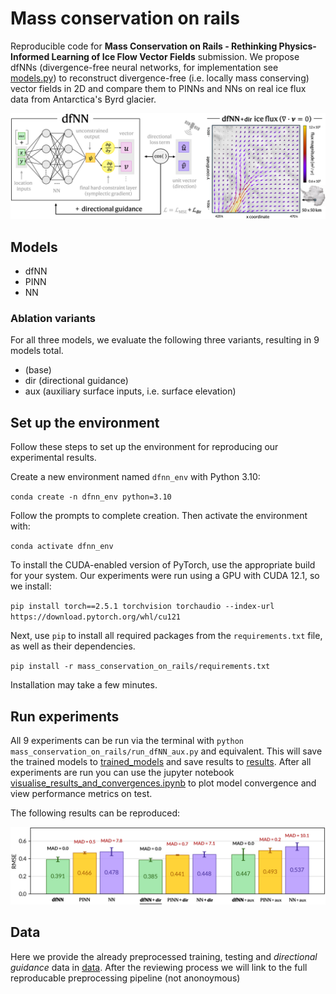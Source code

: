 # Mass conservation on rails

Reproducible code for **Mass Conservation on Rails - Rethinking Physics-Informed Learning of Ice Flow Vector Fields** submission. We propose dfNNs (divergence-free neural networks, for implementation see 
[models.py](models.py)) to reconstruct divergence-free (i.e. locally mass conserving) vector fields in 2D and compare them to PINNs and NNs on real ice flux data from Antarctica's Byrd glacier. 

![intro_vis](figures/intro_model_vis.png)

## Models
- dfNN
- PINN
- NN

### Ablation variants

For all three models, we evaluate the following three variants, resulting in 9 models total.

- (base)
- dir (directional guidance)
- aux (auxiliary surface inputs, i.e. surface elevation)

## Set up the environment

Follow these steps to set up the environment for reproducing our experimental results.

Create a new environment named `dfnn_env` with Python 3.10: 

`conda create -n dfnn_env python=3.10`

Follow the prompts to complete creation. Then activate the environment with:

`conda activate dfnn_env`

To install the CUDA-enabled version of PyTorch, use the appropriate build for your system. Our experiments were run using a GPU with CUDA 12.1, so we install:

`pip install torch==2.5.1 torchvision torchaudio --index-url https://download.pytorch.org/whl/cu121`

Next, use `pip` to install all required packages from the `requirements.txt` file, as well as their dependencies.

`pip install -r mass_conservation_on_rails/requirements.txt`

Installation may take a few minutes.

## Run experiments

All 9 experiments can be run via the terminal with `python mass_conservation_on_rails/run_dfNN_aux.py` and equivalent. This will save the trained models to [trained_models](trained_models) and save results to [results](results). After all experiments are run you can use the jupyter notebook [visualise_results_and_convergences.ipynb](results/visualise_results_and_convergences.ipynb) to plot model convergence and view performance metrics on test.

The following results can be reproduced:

![rmse_barplot](figures/rmse_barplot_MAD.png)

## Data

Here we provide the already preprocessed training, testing and *directional guidance* data in [data](data). After the reviewing process we will link to the full reproducable preprocessing pipeline (not anonoymous)
